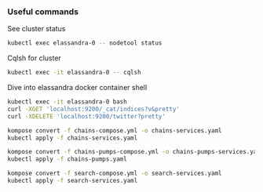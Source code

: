 ### Useful commands

See cluster status
```bash
kubectl exec elassandra-0 -- nodetool status
```
Cqlsh for cluster
```bash
kubectl exec -it elassandra-0 -- cqlsh
```

Dive into elassandra docker container shell
```bash
kubectl exec -it elassandra-0 bash
curl -XGET 'localhost:9200/_cat/indices?v&pretty'
curl -XDELETE 'localhost:9200/twitter?pretty'
```



```bash
kompose convert -f chains-compose.yml -o chains-services.yaml
kubectl apply -f chains-services.yaml
```

```bash
kompose convert -f chains-pumps-compose.yml -o chains-pumps-services.yaml
kubectl apply -f chains-pumps.yaml
```

```bash
kompose convert -f search-compose.yml -o search-services.yaml
kubectl apply -f search-services.yaml
```